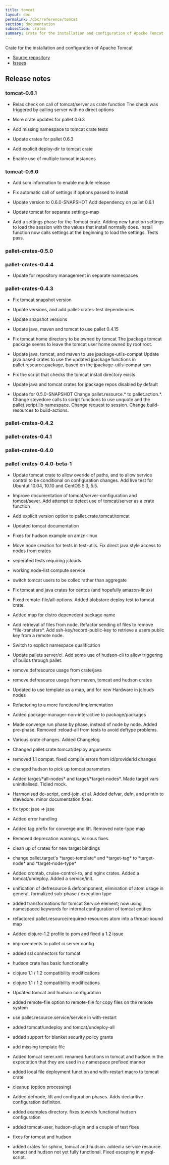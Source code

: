 ```yaml
---
title: tomcat
layout: doc
permalink: /doc/reference/tomcat
section: documentation
subsection: crates
summary: Crate for the installation and configuration of Apache Tomcat
---
```

Crate for the installation and configuration of Apache Tomcat

- [Source repository](https://github.com/pallet/tomcat-crate "GitHub Repository for crate")
- [Issues](https://github.com/pallet/tomcat-crate/issues "GitHub Issues for crate")

## Release notes

### tomcat-0.6.1

- Relax check on call of tomcat/server as crate function
  The check was triggered by calling server with no direct options

- More crate updates for pallet 0.6.3

- Add missing namespace to tomcat crate tests

- Update crates for pallet 0.6.3

- Add explicit deploy-dir to tomcat crate

- Enable use of multiple tomcat instances

### tomcat-0.6.0

- Add scm information to enable module release

- Fix automatic call of settings if options passed to install

- Update version to 0.6.0-SNAPSHOT
  Add dependency on pallet 0.6.1

- Update tomcat for separate settings-map

- Add a settings phase for the Tomcat crate.
  Adding new function settings to load the session with the values that
  install normally does. Install function now calls settings at the
  beginning to load the settings. Tests pass.


### pallet-crates-0.5.0


### pallet-crates-0.4.4

- Update for repository management in separate namespaces


### pallet-crates-0.4.3

- Fix tomcat snapshot version

- Update versions, and add pallet-crates-test dependencies

- Update snapshot versions

- Update java, maven and tomcat to use pallet 0.4.15

- Fix tomcat home directory to be owned by tomcat
  The jpackage tomcat package seems to leave the tomcat user home owned by
  root:root.

- Update java, tomcat, and maven to use jpackage-utils-compat
  Update java based crates to use the updated jpackage functions in
  pallet.resource.package, based on the jpackage-utils-compat rpm

- Fix the script that checks the tomcat install directory exists

- Update java and tomcat crates for jpackage repos disabled by default

- Update for 0.5.0-SNAPSHOT
  Change pallet.resource.\* to pallet.action.\*. Change stevedore calls to
  script functions to use unquote and the pallet.script.lib namespace.
  Change request to session.  Change build-resources to build-actions.


### pallet-crates-0.4.2


### pallet-crates-0.4.1


### pallet-crates-0.4.0


### pallet-crates-0.4.0-beta-1

- Update tomcat crate to allow overide of paths, and to allow service control
  to be conditional on configuration changes. Add live test for Ubuntut
  10.04, 10.10 and CentOS 5.3, 5.5.

- Improve documentation of tomcat/server-configuration and tomcat/sever. Add
  attempt to detect use of tomcat/server as a crate function

- Add explicit version option to pallet.crate.tomcat/tomcat

- Updated tomcat documentation

- Fixes for hudson example on amzn-linux

- Move node creation for tests in test-utils. Fix direct java style access to
  nodes from crates

- seperated tests requiring jclouds

- working node-list compute service

- switch tomcat users to be collec rather than aggregate

- Fix tomcat and java crates for centos (and hopefully amazon-linux)

- Fixed remote-file/all-options. Added blobstore deploy test to tomcat crate.

- Added map for distro depenedent package name

- Add retrieval of files from node. Refactor sending of files to remove
  \*file-transfers\*. Add ssh-key/record-public-key to retrieve a users
  public key from a remote node.

- Switch to explicit namespace qualification

- Update pallets server/ci.  Add some use of hudson-cli to allow triggering
  of builds through pallet.

- remove defresource usage from crate/java

- remove defresource usage from maven, tomcat and hudson crates

- Updated to use template as a map, and for new Hardware in jclouds nodes

- Refactoring to a more functional implementation

- Added package-manager-non-interactive to package/packages

- Made converge run phase by phase, instead of node by node.  Added
  pre-phase. Removed :reload-all from tests to avoid deftype problems.

- Various crate changes. Added Changelog

- Changed pallet.crate.tomcat/deploy arguments

- removed 1.1 compat.  fixed compile errors from id/providerId changes

- changed hudson to pick up tomcat parameters

- Added target/\*all-nodes\* and target/\*target-nodes\*.  Made target vars
  uninitialised. Tidied mock.

- Harmonised do-script, cmd-join, et al.  Added defvar, defn, and println to
  stevedore. minor documentation fixes.

- fix typo: jsee => jsse

- Added error handling

- Added tag prefix for converge and lift.  Removed note-type map

- Removed deprecation warnings.  Various fixes.

- clean up of crates for new target bindings

- change pallet.target's \*target-template\* and \*target-tag\* to \*target-node\*
  and \*target-node-type\*

- Added crontab, cruise-control-rb, and nginx crates.  Added a
  tomcat/undeploy. Added a service/init.

- unification of defresource & defcomponent, elimination of atom usage in
  general, formalized sub-phase / execution type

- added transformations for tomcat Service element; now using namespaced
  keywords for internal configuration of tomcat entities

- refactored pallet.resource/required-resources atom into a thread-bound map

- Added clojure-1.2 profile to pom and fixed a 1.2 issue

- improvements to pallet ci server config

- added ssl connectors for tomcat

- hudson crate has basic functionality

- clojure 1.1 / 1.2 compatibility modifications

- clojure 1.1 / 1.2 compatibility modifications

- Updated tomcat and hudson configuration

- added remote-file option to remote-file for copy files on the remote system

- use pallet.resource.service/service in with-restart

- added tomcat/undeploy and tomcat/undeploy-all

- added support for blanket security policy grants

- add missing template file

- Added tomcat serer.xml. renamed functions in tomcat and hudson in the
  expectation that they are used in a namespace prefixed manner

- added local file deployment function and with-restart macro to tomcat crate

- cleanup (option processing)

- Added defnode, lift and configuration phases. Adds declaritive
  configuration definiton.

- added examples directory. fixes towards functional hudson configuration

- added tomcat-user, hudson-plugin and a couple of test fixes

- fixes for tomcat and hudson

- added crates for sphinx, tomcat and hudson. added a service resource.
  tomact and hudson not yet fully functional.  Fixed escaping in
  mysql-script.

